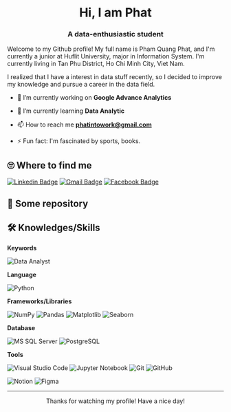 <h1 align="center">Hi, I am Phat</h1>
<h3 align="center">A data-enthusiastic student</h3>

Welcome to my Github profile! My full name is Pham Quang Phat, and I'm currently a junior at Huflit University, major in Information System.
I'm currently living in Tan Phu District, Ho Chi Minh City, Viet Nam. 

I realized that I have a interest in data stuff recently, so I decided to improve my knowledge and pursue a career in the data field.

- 🔭 I’m currently working on **Google Advance Analytics**

- 🌱 I’m currently learning **Data Analytic**

- 📫 How to reach me **phatintowork@gmail.com**

- ⚡ Fun fact: I'm fascinated by sports, books.

## 🙄 Where to find me

[![Linkedin Badge](https://img.shields.io/badge/-phat-blue?style=for-the-badge&logo=Linkedin&logoColor=white)](www.linkedin.com/in/quangphat0607) 
[![Gmail Badge](https://img.shields.io/badge/phat-red?style=for-the-badge&logo=Gmail&logoColor=white)](phatintowork@gmail.com) 
[![Facebook Badge](https://img.shields.io/badge/-Phat-blue?style=for-the-badge&logo=Facebook&logoColor=white)](https://www.facebook.com/profile.php?id=100018112606626&locale=vi_VN) 


## 🔭 Some repository

## 🛠 Knowledges/Skills

**Keywords**

![Data Analyst](https://img.shields.io/badge/Data%20Analyst-%2314354C.svg?style=for-the-badge&logoColor=white)


**Language**

![Python](https://img.shields.io/badge/python-%2314354C.svg?style=for-the-badge&logo=python&logoColor=white) 


**Frameworks/Libraries**

![NumPy](https://img.shields.io/badge/numpy-%23013243.svg?style=for-the-badge&logo=numpy&logoColor=white)
![Pandas](https://img.shields.io/badge/pandas-%23150458.svg?style=for-the-badge&logo=pandas&logoColor=white)
![Matplotlib](https://img.shields.io/badge/Matplotlib-%23ffffff.svg?style=for-the-badge&logo=Matplotlib&logoColor=black)
![Seaborn](https://img.shields.io/badge/Seaborn-%23ffffff.svg?style=for-the-badge&logo=Seaborn&logoColor=blue)


**Database**

![MS SQL Server](https://img.shields.io/badge/MS%20SQL%20Sever-CC2927?style=for-the-badge&logo=microsoft%20sql%20server&logoColor=white)
![PostgreSQL](https://img.shields.io/badge/postgresql-%230072C6.svg?style=for-the-badge&logo=postgresql&logoColor=white)


**Tools**

![Visual Studio Code](https://img.shields.io/badge/VS%20Code-0078d7.svg?style=for-the-badge&logo=visual-studio-code&logoColor=white) 
![Jupyter Notebook](https://img.shields.io/badge/jupyter-%23FA0F00.svg?style=for-the-badge&logo=jupyter&logoColor=white)
![Git](https://img.shields.io/badge/git-%23F05033.svg?style=for-the-badge&logo=git&logoColor=white) 
![GitHub](https://img.shields.io/badge/github-%23121011.svg?style=for-the-badge&logo=github&logoColor=white) 


![Notion](https://img.shields.io/badge/Notion-%23000000.svg?style=for-the-badge&logo=notion&logoColor=white)
![Figma](https://img.shields.io/badge/figma-%23F24E1E.svg?style=for-the-badge&logo=figma&logoColor=white)

---
<p align="center">Thanks for watching my profile! Have a nice day! </p>


